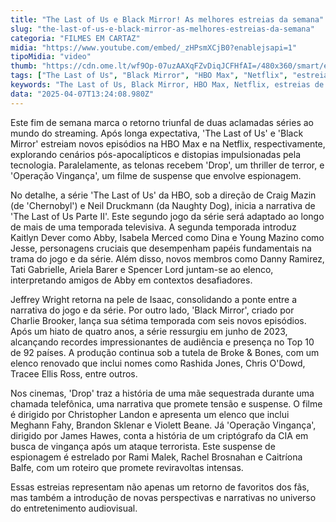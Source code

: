 ```yaml
---
title: "The Last of Us e Black Mirror! As melhores estreias da semana"
slug: "the-last-of-us-e-black-mirror-as-melhores-estreias-da-semana"
categoria: "FILMES EM CARTAZ"
midia: "https://www.youtube.com/embed/_zHPsmXCjB0?enablejsapi=1"
tipoMidia: "video"
thumb: "https://cdn.ome.lt/wf9Op-07uzAAXqFZvDiqJCFHfAI=/480x360/smart/extras/conteudos/lastofussegundatemporada.jpg"
tags: ["The Last of Us", "Black Mirror", "HBO Max", "Netflix", "estreias de séries", "filmes de suspense", "tecnologia distópica", "pós-apocalíptico"]
keywords: "The Last of Us, Black Mirror, HBO Max, Netflix, estreias de séries, filmes de suspense, tecnologia distópica, pós-apocalíptico"
data: "2025-04-07T13:24:08.980Z"
---
```


Este fim de semana marca o retorno triunfal de duas aclamadas séries ao mundo do streaming. Após longa expectativa, 'The Last of Us' e 'Black Mirror' estreiam novos episódios na HBO Max e na Netflix, respectivamente, explorando cenários pós-apocalípticos e distopias impulsionadas pela tecnologia. Paralelamente, as telonas recebem 'Drop', um thriller de terror, e 'Operação Vingança', um filme de suspense que envolve espionagem.

No detalhe, a série 'The Last of Us' da HBO, sob a direção de Craig Mazin (de 'Chernobyl') e Neil Druckmann (da Naughty Dog), inicia a narrativa de 'The Last of Us Parte II'. Este segundo jogo da série será adaptado ao longo de mais de uma temporada televisiva. A segunda temporada introduz Kaitlyn Dever como Abby, Isabela Merced como Dina e Young Mazino como Jesse, personagens cruciais que desempenham papéis fundamentais na trama do jogo e da série. Além disso, novos membros como Danny Ramirez, Tati Gabrielle, Ariela Barer e Spencer Lord juntam-se ao elenco, interpretando amigos de Abby em contextos desafiadores.

Jeffrey Wright retorna na pele de Isaac, consolidando a ponte entre a narrativa do jogo e da série. Por outro lado, 'Black Mirror', criado por Charlie Brooker, lança sua sétima temporada com seis novos episódios. Após um hiato de quatro anos, a série ressurgiu em junho de 2023, alcançando recordes impressionantes de audiência e presença no Top 10 de 92 países. A produção continua sob a tutela de Broke & Bones, com um elenco renovado que inclui nomes como Rashida Jones, Chris O'Dowd, Tracee Ellis Ross, entre outros.

Nos cinemas, 'Drop' traz a história de uma mãe sequestrada durante uma chamada telefônica, uma narrativa que promete tensão e suspense. O filme é dirigido por Christopher Landon e apresenta um elenco que inclui Meghann Fahy, Brandon Sklenar e Violett Beane. Já 'Operação Vingança', dirigido por James Hawes, conta a história de um criptógrafo da CIA em busca de vingança após um ataque terrorista. Este suspense de espionagem é estrelado por Rami Malek, Rachel Brosnahan e Caitríona Balfe, com um roteiro que promete reviravoltas intensas.

Essas estreias representam não apenas um retorno de favoritos dos fãs, mas também a introdução de novas perspectivas e narrativas no universo do entretenimento audiovisual.